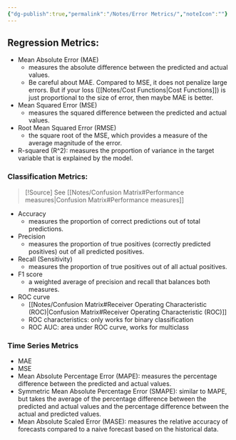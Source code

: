 ```yaml
---
{"dg-publish":true,"permalink":"/Notes/Error Metrics/","noteIcon":""}
---
```



## Regression Metrics:
- Mean Absolute Error (MAE)
	- measures the absolute difference between the predicted and actual values.
	- Be careful about MAE. Compared to MSE, it does not penalize large errors. But if your loss ([[Notes/Cost Functions\|Cost Functions]]) is just proportional to the size of error, then maybe MAE is better.
- Mean Squared Error (MSE)
	- measures the squared difference between the predicted and actual values.
- Root Mean Squared Error (RMSE)
	- the square root of the MSE, which provides a measure of the average magnitude of the error.
- R-squared (R^2): measures the proportion of variance in the target variable that is explained by the model.

### Classification Metrics:
>[!Source]
>See [[Notes/Confusion Matrix#Performance measures\|Confusion Matrix#Performance measures]]
- Accuracy
	- measures the proportion of correct predictions out of total predictions.
- Precision
	- measures the proportion of true positives (correctly predicted positives) out of all predicted positives.
- Recall (Sensitivity) 
	- measures the proportion of true positives out of all actual positives.
- F1 score
	- a weighted average of precision and recall that balances both measures.
- ROC curve
	- [[Notes/Confusion Matrix#Receiver Operating Characteristic (ROC)\|Confusion Matrix#Receiver Operating Characteristic (ROC)]]
	- ROC characteristics: only works for binary classification
	- ROC AUC: area under ROC curve, works for multiclass

### Time Series Metrics
- MAE
- MSE
- Mean Absolute Percentage Error (MAPE): measures the percentage difference between the predicted and actual values.
- Symmetric Mean Absolute Percentage Error (SMAPE): similar to MAPE, but takes the average of the percentage difference between the predicted and actual values and the percentage difference between the actual and predicted values.
- Mean Absolute Scaled Error (MASE): measures the relative accuracy of forecasts compared to a naive forecast based on the historical data.
